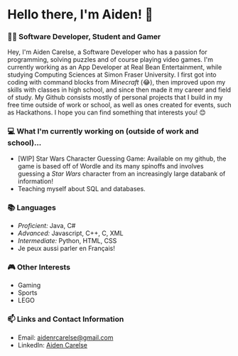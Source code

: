 # Hello there, I'm Aiden! 👋
### 👨‍💻 Software Developer, Student and Gamer

Hey, I'm Aiden Carelse, a Software Developer who has a passion for programming, solving puzzles and of course playing video games. I'm currently working as an App Developer at Real Bean Entertainment, while studying Computing Sciences at Simon Fraser University. I first got into coding with command blocks from *Minecraft* (😂), then improved upon my skills with classes in high school, and since then made it my career and field of study. My Github consists mostly of personal projects that I build in my free time outside of work or school, as well as ones created for events, such as Hackathons. I hope you can find something that interests you! 😊

### 💻 What I'm currently working on (outside of work and school)...
- [WIP] Star Wars Character Guessing Game: Available on my github, the game is based off of Wordle and its many spinoffs and involves guessing a *Star Wars* character from an increasingly large databank of information!
- Teaching myself about SQL and databases.

### 📚 Languages
- *Proficient:* Java, C#
- *Advanced:* Javascript, C++, C, XML
- *Intermediate:* Python, HTML, CSS
- Je peux aussi parler en Français!

### 🎮 Other Interests
- Gaming
- Sports
- LEGO

### 📫 Links and Contact Information
- Email: aidenrcarelse@gmail.com
- LinkedIn: [Aiden Carelse](https://www.linkedin.com/in/aiden-carelse-414259204/)

<!--- [![Anurag's GitHub stats](https://github-readme-stats.vercel.app/api?username=AidenCarelse)](https://github.com/anuraghazra/github-readme-stats) ---> 
